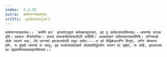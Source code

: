 ```yaml
---
index:  3.2.92
sutra:  कर्मण्यग्न्याख्यायाम्
vritti:  padamanjari
---
```


	कर्मण्यग्न्याख्यायाम्।। `कर्मणि हनः` इत्यतोऽनुवृत्तं कर्मग्रहणमुपपदम्, इदं तु कर्मप्रत्ययार्थमित्याह---कमण्येव कारक इति। एवकारः पौनर्वचनिकः। उपपदं तावत्कर्मप्रत्ययार्थोऽपि कर्मैवेति। आख्याग्रहणं रूढिसम्प्रत्ययार्थमिति। अग्निशब्दो लोके ज्वलने रूढः, वेदे त्वग्न्यर्थ इष्टकाचयेऽपि प्रचुरः प्रयोगः----य एवं विद्वि#आनग्निं चिनुते, अग्निं चेष्यमाण इति, स मुख्यो जघन्यो वा भवतु; इह त्वसत्याख्याग्रहणे लोकप्रसिद्धिवशेन ज्वलन एव गृह्येत, मा ग्राहि, इष्टकाचय एव गृह्यतामित्याख्याग्रहणमित्यर्थः।।
